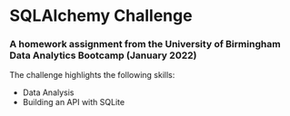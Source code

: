 # SQLAlchemy Challenge
### A homework assignment from the University of Birmingham Data Analytics Bootcamp (January 2022)

The challenge highlights the following skills:
 - Data Analysis
 - Building an API with SQLite
